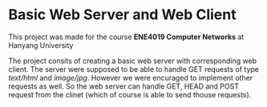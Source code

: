 # Basic Web Server and Web Client
This project was made for the course **ENE4019 Computer Networks** at Hanyang University

The project consits of creating a basic web server with corresponding web client. The server were supposed to be able to handle GET requests of type *text/html* and *image/jpg*. However we were encuraged to implement other requests as well. So the web server can handle GET, HEAD and POST request from the clinet (which of course is able to send thouse requests).
